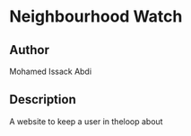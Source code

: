 # Neighbourhood Watch

## Author
Mohamed Issack Abdi

## Description
A website to keep a user in theloop about